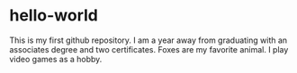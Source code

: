 # hello-world
This is my first github repository.
I am a year away from graduating with an associates degree and two certificates.
Foxes are my favorite animal.
I play video games as a hobby.
